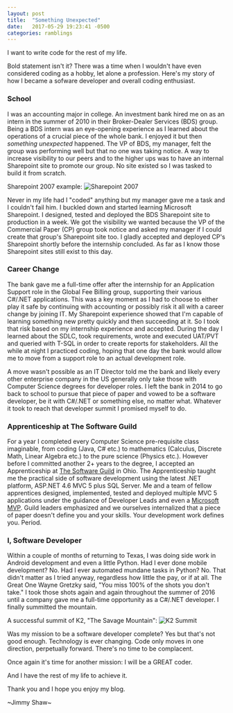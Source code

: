 ```yaml
---
layout: post
title:  "Something Unexpected"
date:   2017-05-29 19:23:41 -0500
categories: ramblings
---
```


I want to write code for the rest of my life.

Bold statement isn't it? There was a time when I wouldn't have even considered coding as a hobby, let alone a profession. Here's my story of how I became a sofware developer and overall coding enthusiast.

### School

I was an accounting major in college. An investment bank hired me on as an intern in the summer of 2010 in their Broker-Dealer Services (BDS) group. Being a BDS intern was an eye-opening experience as I learned about the operations of a crucial piece of the whole bank. I enjoyed it but then *something unexpected* happened. The VP of BDS, my manager, felt the group was performing well but that no one was taking notice. A way to increase visibility to our peers and to the higher ups was to have an internal Sharepoint site to promote our group. No site existed so I was tasked to build it from scratch.

Sharepoint 2007 example:
![Sharepoint 2007][Sharepoint2007]

Never in my life had I "coded" anything but my manager gave me a task and I couldn't fail him. I buckled down and started learning Microsoft Sharepoint. I designed, tested and deployed the BDS Sharepoint site to production in a week. We got the visibility we wanted because the VP of the Commercial Paper (CP) group took notice and asked my manager if I could create that group's Sharepoint site too. I gladly accepted and deployed CP's Sharepoint shortly before the internship concluded. As far as I know those Sharepoint sites still exist to this day.

### Career Change

The bank gave me a full-time offer after the internship for an Application Support role in the Global Fee Billing group, supporting their various C#/.NET applications. This was a key moment as I had to choose to either play it safe by continuing with accounting or possibly risk it all with a career change by joining IT. My Sharepoint experience showed that I'm capable of learning something new pretty quickly and then succeeding at it. So I took that risk based on my internship experience and accepted. During the day I learned about the SDLC, took requirements, wrote and executed UAT/PVT and queried with T-SQL in order to create reports for stakeholders. All the while at night I practiced coding, hoping that one day the bank would allow me to move from a support role to an actual development role.

A move wasn't possible as an IT Director told me the bank and likely every other enterprise company in the US generally only take those with Computer Science degrees for developer roles. I left the bank in 2014 to go back to school to pursue that piece of paper and vowed to be a software developer, be it with C#/.NET or something else, no matter what. Whatever it took to reach that developer summit I promised myself to do.   

### Apprenticeship at The Software Guild

For a year I completed every Computer Science pre-requisite class imaginable, from coding (Java, C# etc.) to mathematics (Calculus, Discrete Math, Linear Algebra etc.) to the pure science (Physics etc.). However before I committed another 2+ years to the degree, I accepted an Apprenticeship at [The Software Guild][SoftwareGuild] in Ohio. The Apprenticeship taught me the practical side of software development using the latest .NET platform, ASP.NET 4.6 MVC 5 plus SQL Server. Me and a team of fellow apprentices designed, implemented, tested and deployed multiple MVC 5 applications under the guidance of Developer Leads and even a [Microsoft MVP][MSMVP]. Guild leaders emphasized and we ourselves internalized that a piece of paper doesn't define you and your skills. Your development work defines you. Period. 

### I, Software Developer

Within a couple of months of returning to Texas, I was doing side work in Android development and even a little Python. Had I ever done mobile development? No. Had I ever automated mundane tasks in Python? No. That didn't matter as I tried anyway, regardless how little the pay, or if at all. The Great One Wayne Gretzky said, "You miss 100% of the shots you don't take." I took those shots again and again throughout the summer of 2016 until a company gave me a full-time opportunity as a C#/.NET developer. I finally summitted the mountain.

A successful summit of K2, "The Savage Mountain":
![K2 Summit][K2]

Was my mission to be a software developer complete? Yes but that's not good enough. Technology is ever changing. Code only moves in one direction, perpetually forward. There's no time to be complacent. 

Once again it's time for another mission: I will be a GREAT coder.

And I have the rest of my life to achieve it. 

Thank you and I hope you enjoy my blog.



~Jimmy Shaw~ 


[Sharepoint2007]: http://enterprise-dashboard.com/img/sharepoint-community-portal.png
[SoftwareGuild]: https://www.thesoftwareguild.com/curriculum/
[MSMVP]: https://mvp.microsoft.com/en-us/PublicProfile/4025435?fullName=Sarah%20E%20Dutkiewicz
[K2]: http://s30.postimg.org/8y4o6wpkh/Untitled.jpg